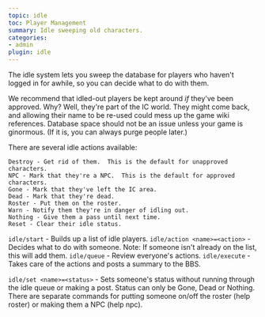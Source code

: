 ```yaml
---
topic: idle
toc: Player Management
summary: Idle sweeping old characters.
categories:
- admin
plugin: idle
---
```

The idle system lets you sweep the database for players who haven't logged in for awhile, so you can decide what to do with them.

We recommend that idled-out players be kept around *if* they've been approved.  Why?  Well, they're part of the IC world.  They might come back, and allowing their name to be re-used could mess up the game wiki references.  Database space should not be an issue unless your game is ginormous. (If it is, you can always purge people later.)

There are several idle actions available:

    Destroy - Get rid of them.  This is the default for unapproved characters.
    NPC - Mark that they're a NPC.  This is the default for approved characters.
    Gone - Mark that they've left the IC area.
    Dead - Mark that they're dead.
    Roster - Put them on the roster.
    Warn - Notify them they're in danger of idling out.
    Nothing - Give them a pass until next time.
    Reset - Clear their idle status.

`idle/start` - Builds up a list of idle players.
`idle/action <name>=<action>` - Decides what to do with someone.
        Note: If someone isn't already on the list, this will add them.
`idle/queue` - Review everyone's actions.
`idle/execute` - Takes care of the actions and posts a summary to the BBS.

`idle/set <name>=<status>` - Sets someone's status without running through the idle queue 
    or making a post.  Status can only be Gone, Dead or Nothing.  There are separate commands
    for putting someone on/off the roster (help roster) or making them a NPC (help npc).
